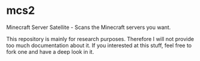 mcs2
====

Minecraft Server Satellite - Scans the Minecraft servers you want.

This repository is mainly for research purposes. Therefore I will not provide too much documentation about it. If you interested at this stuff, feel free to fork one and have a deep look in it.
